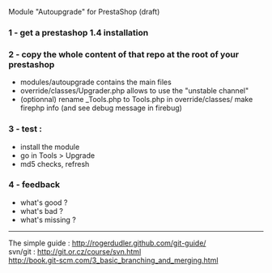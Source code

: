 Module "Autoupgrade" for PrestaShop (draft)

### 1 - get a prestashop 1.4 installation
### 2 - copy the whole content of that repo at the root of your prestashop
* modules/autoupgrade contains the main files<br/>
* override/classes/Upgrader.php allows to use the "unstable channel"<br/>
* (optionnal) rename _Tools.php to Tools.php in override/classes/ make firephp info (and see debug message in firebug)

### 3 - test :
* install the module
* go in Tools > Upgrade
* md5 checks, refresh

### 4 - feedback
* what's good ?
* what's bad ? 
* what's missing ?

- - -

The simple guide : http://rogerdudler.github.com/git-guide/<br/>
svn/git : http://git.or.cz/course/svn.html<br/>
http://book.git-scm.com/3_basic_branching_and_merging.html


